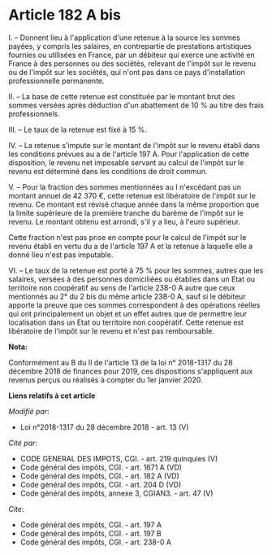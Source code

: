 # Article 182 A bis

I. – Donnent lieu à l'application d'une retenue à la source les sommes payées, y compris les salaires, en contrepartie de
prestations artistiques fournies ou utilisées en France, par un débiteur qui exerce une activité en France à des personnes ou
des sociétés, relevant de l'impôt sur le revenu ou de l'impôt sur les sociétés, qui n'ont pas dans ce pays d'installation
professionnelle permanente.

II. – La base de cette retenue est constituée par le montant brut des sommes versées après déduction d'un abattement de 10 %
au titre des frais professionnels.

III. – Le taux de la retenue est fixé à 15 %.

IV. – La retenue s'impute sur le montant de l'impôt sur le revenu établi dans les conditions prévues au a de l'article 197 A.
Pour l'application de cette disposition, le revenu net imposable servant au calcul de l'impôt sur le revenu est déterminé
dans les conditions de droit commun.

V. – Pour la fraction des sommes mentionnées au I n'excédant pas un montant annuel de 42 370 €, cette retenue est libératoire
de l'impôt sur le revenu. Ce montant est révisé chaque année dans la même proportion que la limite supérieure de la première
tranche du barème de l'impôt sur le revenu. Le montant obtenu est arrondi, s'il y a lieu, à l'euro supérieur.

Cette fraction n'est pas prise en compte pour le calcul de l'impôt sur le revenu établi en vertu du a de l'article 197 A et
la retenue à laquelle elle a donné lieu n'est pas imputable.

VI. – Le taux de la retenue est porté à 75 % pour les sommes, autres que les salaires, versées à des personnes domiciliées ou
établies dans un Etat ou territoire non coopératif au sens de l'article 238-0 A autre que ceux mentionnés au 2° du 2 bis du
même article 238-0 A, sauf si le débiteur apporte la preuve que ces sommes correspondent à des opérations réelles qui ont
principalement un objet et un effet autres que de permettre leur localisation dans un Etat ou territoire non coopératif.
Cette retenue est libératoire de l'impôt sur le revenu et n'est pas remboursable.

**Nota:**

Conformément au B du II de l'article 13 de la loi n° 2018-1317 du 28 décembre 2018 de finances pour 2019, ces dispositions
s'appliquent aux revenus perçus ou réalisés à compter du 1er janvier 2020.

**Liens relatifs à cet article**

_Modifié par_:

  - Loi n°2018-1317 du 28 décembre 2018 - art. 13 (V)

_Cité par_:

  - CODE GENERAL DES IMPOTS, CGI. - art. 219 quinquies (V)
  - Code général des impôts, CGI. - art. 1671 A (VD)
  - Code général des impôts, CGI. - art. 182 A (VD)
  - Code général des impôts, CGI. - art. 204 D (VD)
  - Code général des impôts, annexe 3, CGIAN3. - art. 47 (V)

_Cite_:

  - Code général des impôts, CGI. - art. 197 A
  - Code général des impôts, CGI. - art. 197 B
  - Code général des impôts, CGI. - art. 238-0 A
